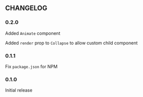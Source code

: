## CHANGELOG

### 0.2.0
Added `Animate` component

Added `render` prop to `Collapse` to allow custom child component

### 0.1.1
Fix `package.json` for NPM

### 0.1.0
Initial release
